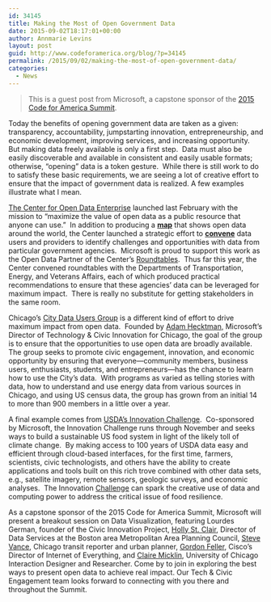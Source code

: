 ```yaml
---
id: 34145
title: Making the Most of Open Government Data
date: 2015-09-02T18:17:01+00:00
author: Annmarie Levins
layout: post
guid: http://www.codeforamerica.org/blog/?p=34145
permalink: /2015/09/02/making-the-most-of-open-government-data/
categories:
  - News
---
```

> This is a guest post from Microsoft, a capstone sponsor of the [2015 Code for America Summit](http://cfasummit.org).

Today the benefits of opening government data are taken as a given: transparency, accountability, jumpstarting innovation, entrepreneurship, and economic development, improving services, and increasing opportunity.  But making data freely available is only a first step.  Data must also be easily discoverable and available in consistent and easily usable formats; otherwise, “opening” data is a token gesture.  While there is still work to do to satisfy these basic requirements, we are seeing a lot of creative effort to ensure that the impact of government data is realized. A few examples illustrate what I mean.

[The Center for Open Data Enterprise](http://opendataenterprise.org/about.html#Our-Mission) launched last February with the mission to “maximize the value of open data as a public resource that anyone can use.”  In addition to producing a [**map**](http://opendataenterprise.org/map.html) that shows open data around the world, the Center launched a strategic effort to [**convene**](http://opendataenterprise.org/convene.html) data users and providers to identify challenges and opportunities with data from particular government agencies.  Microsoft is proud to support this work as the Open Data Partner of the Center’s [Roundtables](http://opendataenterprise.org/convene.html).  Thus far this year, the Center convened roundtables with the Departments of Transportation, Energy, and Veterans Affairs, each of which produced practical recommendations to ensure that these agencies’ data can be leveraged for maximum impact.  There is really no substitute for getting stakeholders in the same room.

Chicago’s [City Data Users Group](http://www.meetup.com/ChicagoCityData/) is a different kind of effort to drive maximum impact from open data.  Founded by [Adam Hecktman,](http://www.meetup.com/ChicagoCityData/members/132366762/) Microsoft’s Director of Technology & Civic Innovation for Chicago, the goal of the group is to ensure that the opportunities to use open data are broadly available. The group seeks to promote civic engagement, innovation, and economic opportunity by ensuring that everyone—community members, business users, enthusiasts, students, and entrepreneurs—has the chance to learn how to use the City’s data.  With programs as varied as telling stories with data, how to understand and use energy data from various sources in Chicago, and using US census data, the group has grown from an initial 14 to more than 900 members in a little over a year.

A final example comes from [USDA&#8217;s Innovation Challenge](http://www.usda.gov/wps/portal/usda/usdahome?contentidonly=true&contentid=2015/07/0215.xml).  Co-sponsored by Microsoft, the Innovation Challenge runs through November and seeks ways to build a sustainable US food system in light of the likely toll of climate change.  By making access to 100 years of USDA data easy and efficient through cloud-based interfaces, for the first time, farmers, scientists, civic technologists, and others have the ability to create applications and tools built on this rich trove combined with other data sets, e.g., satellite imagery, remote sensors, geologic surveys, and economic analyses.  The Innovation [Challenge](http://usdaapps.devpost.com/) can spark the creative use of data and computing power to address the critical issue of food resilience.

As a capstone sponsor of the 2015 Code for America Summit, Microsoft will present a breakout session on Data Visualization, featuring Lourdes German, founder of the Civic Innovation Project, [Holly St. Clair](http://www.mapc.org/about-mapc/staff/holly-st-clair), Director of Data Services at the Boston area Metropolitan Area Planning Council, [Steve Vance](https://twitter.com/stevevance), Chicago transit reporter and urban planner, [Gordon Feller](http://cityminded.org/speaker/gordon-feller), Cisco’s Director of Internet of Everything, and [Claire Micklin](https://twitter.com/clairemicklin), University of Chicago Interaction Designer and Researcher. Come by to join in exploring the best ways to present open data to achieve real impact. Our Tech & Civic Engagement team looks forward to connecting with you there and throughout the Summit.